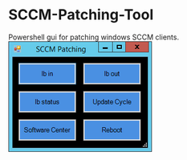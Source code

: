 # SCCM-Patching-Tool
Powershell gui  for patching windows SCCM clients.
<img src=https://github.com/trondweiseth/SCCM-Patching-Tool/blob/main/SCCM%20patching.png>
